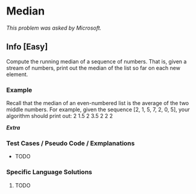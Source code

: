 # Median

_This problem was asked by Microsoft._

## Info [Easy]

Compute the running median of a sequence of numbers. That is, given a stream of numbers, print out the median of the list so far on each new element.

### Example

Recall that the median of an even-numbered list is the average of the two middle numbers.
For example, given the sequence [2, 1, 5, 7, 2, 0, 5], your algorithm should print out:
2
1.5
2
3.5
2
2
2

**_Extra_**

### Test Cases / Pseudo Code / Exmplanations

- TODO

### Specific Language Solutions

1. TODO
